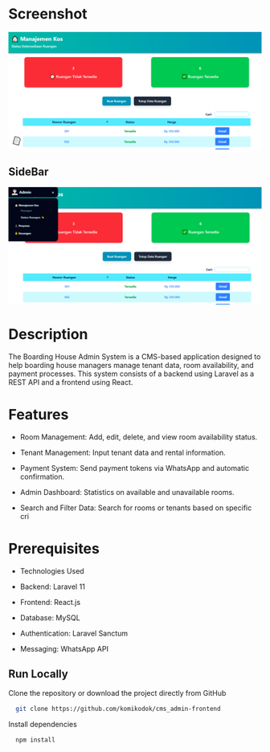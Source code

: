 # Screenshot
![App Screenshot](./public/CMS.png)

## SideBar
![App Screenshot](./public/CMS2.png)

# Description

The Boarding House Admin System is a CMS-based application designed to help boarding house managers manage tenant data, room availability, and payment processes. This system consists of a backend using Laravel as a REST API and a frontend using React.

# Features

- Room Management: Add, edit, delete, and view room availability status.

- Tenant Management: Input tenant data and rental information.

- Payment System: Send payment tokens via WhatsApp and automatic confirmation.

- Admin Dashboard: Statistics on available and unavailable rooms.

- Search and Filter Data: Search for rooms or tenants based on specific cri

# Prerequisites
- Technologies Used

- Backend: Laravel 11

- Frontend: React.js

- Database: MySQL

- Authentication: Laravel Sanctum

- Messaging: WhatsApp API
## Run Locally

Clone the repository or download the project directly from GitHub

```bash
  git clone https://github.com/komikodok/cms_admin-frontend
```

Install dependencies

```bash
  npm install
```
